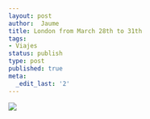 ```yaml
---
layout: post
author:  Jaume
title: London from March 28th to 31th
tags:
- Viajes
status: publish
type: post
published: true
meta:
  _edit_last: '2'
---
```

<img src="http://maps.googleapis.com/maps/api/staticmap?size=353x200&zoom=6&maptype=roadmap%5C&markers=size:mid%7Ccolor:red%7Clabel:1%7Clondon&sensor=false"/>
